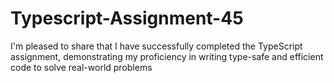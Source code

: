 # Typescript-Assignment-45

I'm pleased to share that I have successfully completed the TypeScript assignment, demonstrating my proficiency in writing type-safe and efficient code to solve real-world problems
